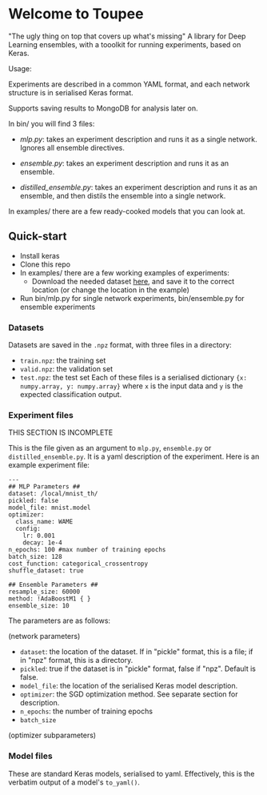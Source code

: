 # Welcome to Toupee
"The ugly thing on top that covers up what's missing"
A library for Deep Learning ensembles, with a tooolkit for running experiments,
based on Keras.

Usage:

Experiments are described in a common YAML format, and each network structure is
in serialised Keras format.

Supports saving results to MongoDB for analysis later on.

In bin/ you will find 3 files:

 * *mlp.py*: takes an experiment description and runs it as a single network.
   Ignores all ensemble directives.

 * *ensemble.py*: takes an experiment description and runs it as an ensemble.

 * *distilled_ensemble.py*: takes an experiment description and runs it as an
   ensemble, and then distils the ensemble into a single network.

In examples/ there are a few ready-cooked models that you can look at.

## Quick-start

* Install keras
* Clone this repo
* In examples/ there are a few working examples of experiments:
  * Download the needed dataset [here](https://www.dropbox.com/sh/zqxqyx9g9rjhiuo/AACLpzyG-YC2BAKjV4yEaOmwa?dl=0),
    and save it to the correct location (or change the location in the example)
* Run bin/mlp.py for single network experiments, bin/ensemble.py for ensemble
  experiments

### Datasets

Datasets are saved in the `.npz` format, with three files in a directory:
* `train.npz`: the training set
* `valid.npz`: the validation set
* `test.npz`: the test set
Each of these files is a serialised dictionary `{x: numpy.array, y: numpy.array}`
where `x` is the input data and `y` is the expected classification output.

### Experiment files

THIS SECTION IS INCOMPLETE

This is the file given as an argument to `mlp.py`, `ensemble.py` or
`distilled_ensemble.py`. It is a yaml description of the experiment.
Here is an example experiment file:

```
---
## MLP Parameters ##
dataset: /local/mnist_th/
pickled: false
model_file: mnist.model
optimizer:
  class_name: WAME
  config:
    lr: 0.001
    decay: 1e-4
n_epochs: 100 #max number of training epochs
batch_size: 128
cost_function: categorical_crossentropy
shuffle_dataset: true

## Ensemble Parameters ##
resample_size: 60000
method: !AdaBoostM1 { }
ensemble_size: 10
```

The parameters are as follows:

(network parameters)
 - `dataset`: the location of the dataset. If in "pickle" format, this is a
   file; if in "npz" format, this is a directory.
 - `pickled`: true if the dataset is in "pickle" format, false if "npz". Default
   is false.
 - `model_file`: the location of the serialised Keras model description.
 - `optimizer`: the SGD optimization method. See separate section for
   description.
 - `n_epochs`: the number of training epochs
 - `batch_size`

(optimizer subparameters)
### Model files
These are standard Keras models, serialised to yaml. Effectively, this is the
verbatim output of a model's `to_yaml()`.
